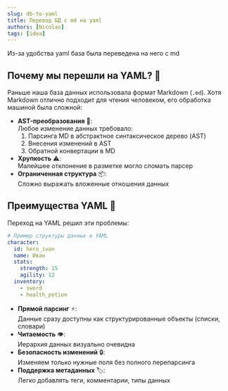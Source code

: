 ```yaml
---
slug: db-to-yaml
title: Перевод БД с md на yaml
authors: [Nicolas]
tags: [idea]
---
```


Из-за удобства yaml база была переведена на него с md

<!-- truncate -->

## Почему мы перешли на YAML? 🤔

Раньше наша база данных использовала формат Markdown (`.md`). Хотя Markdown отлично подходит для чтения человеком, его обработка машиной была сложной:

- **AST-преобразования** 🔄:  
  Любое изменение данных требовало:
  1. Парсинга MD в абстрактное синтаксическое дерево (AST)
  2. Внесения изменений в AST
  3. Обратной конвертации в MD
- **Хрупкость** ⚠️:  
  Малейшее отклонение в разметке могло сломать парсер
- **Ограниченная структура** 📦:  
  Сложно выражать вложенные отношения данных

## Преимущества YAML 🚀

Переход на YAML решил эти проблемы:

```yaml
# Пример структуры данных в YAML
character:
  id: hero_ivan
  name: Иван
  stats:
    strength: 15
    agility: 12
  inventory:
    - sword
    - health_potion
```

- **Прямой парсинг** ⚡:  
  Данные сразу доступны как структурированные объекты (списки, словари)
- **Читаемость** 👁️:  
  Иерархия данных визуально очевидна
- **Безопасность изменений** 🔒:  
  Изменяем только нужные поля без полного перепарсинга
- **Поддержка метаданных** 🏷️:  
  Легко добавлять теги, комментарии, типы данных

